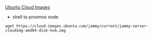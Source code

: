 [Ubuntu Cloud Images](https://cloud-images.ubuntu.com/)
- shell to proxmox node
```
wget https://cloud-images.ubuntu.com/jammy/current/jammy-server-cloudimg-amd64-disk-kvm.img

```
